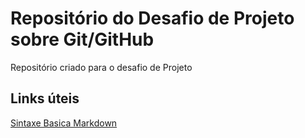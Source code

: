 # Repositório do Desafio de Projeto sobre Git/GitHub
Repositório criado para o desafio de Projeto

## Links úteis
[Sintaxe Basica Markdown](https://www.markdownguide.org/basic-syntax/)

